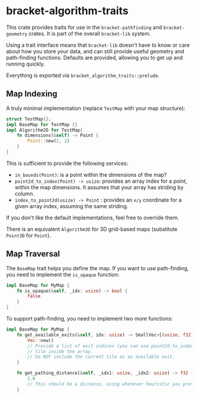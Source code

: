 # bracket-algorithm-traits

This crate provides traits for use in the `bracket-pathfinding` and `bracket-geometry` crates. It is part of the overall `bracket-lib` system.

Using a trait interface means that `bracket-lib` doesn't have to know or care about how you store your data, and can still provide useful geometry and path-finding functions. Defaults are provided, allowing you to get up and running quickly.

Everything is exported via `bracket_algorithm_traits::prelude`.

## Map Indexing

A truly minimal implementation (replace `TestMap` with your map structure):

```rust
struct TestMap{};
impl BaseMap for TestMap {}
impl Algorithm2D for TestMap{
    fn dimensions(&self) -> Point {
        Point::new(2, 2)
    }
}
```

This is sufficient to provide the following services:

* `in_bounds(Point)`: is a point within the dimensions of the map?
* `point2d_to_index(Point) -> usize`: provides an array index for a point, within the map dimensions. It assumes that your array has striding by column.
* `index_to_point2d(usize) -> Point` : provides an `x/y` coordinate for a given array index, assuming the same striding.

If you don't like the default implementations, feel free to override them.

There is an equivalent `Algorithm3D` for 3D grid-based maps (substitute `Point3D` for `Point`).

## Map Traversal

The `BaseMap` trait helps you define the map. If you want to use path-finding, you need to implement the `is_opaque` function:

```rust
impl BaseMap for MyMap {
    fn is_opaque(&self, _idx: usize) -> bool {
        false
    }
}
```

To support path-finding, you need to implement two more functions:

```rust
impl BaseMap for MyMap {
    fn get_available_exits(&self, idx: usize) -> SmallVec<[(usize, f32); 10]> {
        Vec::new()
        // Provide a list of exit indices (you can use point2d_to_index to generate them) for this
        // tile inside the array.
        // Do NOT include the current tile as an available exit.
    }

    fn get_pathing_distance(&self, _idx1: usize, _idx2: usize) -> f32 {
        1.0
        // This should be a distance, using whatever heuristic you prefer.
    }
```